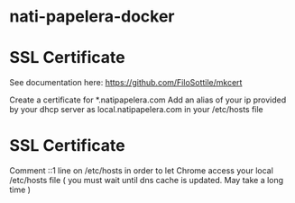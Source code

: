# nati-papelera-docker

# SSL Certificate

See documentation here: https://github.com/FiloSottile/mkcert

Create a certificate for \*.natipapelera.com
Add an alias of your ip provided by your dhcp server as local.natipapelera.com in your /etc/hosts file

# SSL Certificate

Comment ::1 line on /etc/hosts in order to let Chrome access your local /etc/hosts file ( you must wait until dns cache is updated. May take a long time )

